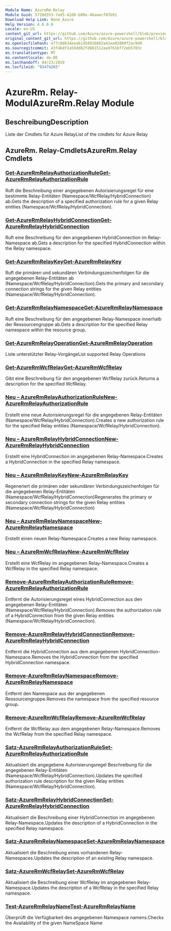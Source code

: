 ```yaml
---
Module Name: AzureRm.Relay
Module Guid: 5728d353-7ad5-42d8-b00a-46aaecf07b91
Download Help Link: None_Azure
Help Version: 4.0.0.0
Locale: en-US
content_git_url: https://github.com/Azure/azure-powershell/blob/preview/src/ResourceManager/Relay/Commands.Relay/help/AzureRM.Relay.md
original_content_git_url: https://github.com/Azure/azure-powershell/blob/preview/src/ResourceManager/Relay/Commands.Relay/help/AzureRM.Relay.md
ms.openlocfilehash: e77c0d634eea61d58926882a41ee03d80f2ac9d0
ms.sourcegitcommit: 43f4bdf2a59dd82fd881512aa9761bf72eb5703c
ms.translationtype: MT
ms.contentlocale: de-DE
ms.lasthandoff: 04/23/2019
ms.locfileid: "93474265"
---
```

# <span data-ttu-id="ffe87-101">AzureRm. Relay-Modul</span><span class="sxs-lookup"><span data-stu-id="ffe87-101">AzureRm.Relay Module</span></span>
## <span data-ttu-id="ffe87-102">Beschreibung</span><span class="sxs-lookup"><span data-stu-id="ffe87-102">Description</span></span>
<span data-ttu-id="ffe87-103">Liste der Cmdlets für Azure Relay</span><span class="sxs-lookup"><span data-stu-id="ffe87-103">List of the cmdlets for Azure Relay</span></span>

## <span data-ttu-id="ffe87-104">AzureRm. Relay-Cmdlets</span><span class="sxs-lookup"><span data-stu-id="ffe87-104">AzureRm.Relay Cmdlets</span></span>
### [<span data-ttu-id="ffe87-105">Get-AzureRmRelayAuthorizationRule</span><span class="sxs-lookup"><span data-stu-id="ffe87-105">Get-AzureRmRelayAuthorizationRule</span></span>](Get-AzureRmRelayAuthorizationRule.md)
<span data-ttu-id="ffe87-106">Ruft die Beschreibung einer angegebenen Autorisierungsregel für eine bestimmte Relay-Entitäten (Namespace/WcfRelay/HybridConnection) ab.</span><span class="sxs-lookup"><span data-stu-id="ffe87-106">Gets the description of a specified authorization rule for a given Relay entities (Namespace/WcfRelay/HybridConnection).</span></span>

### [<span data-ttu-id="ffe87-107">Get-AzureRmRelayHybridConnection</span><span class="sxs-lookup"><span data-stu-id="ffe87-107">Get-AzureRmRelayHybridConnection</span></span>](Get-AzureRmRelayHybridConnection.md)
<span data-ttu-id="ffe87-108">Ruft eine Beschreibung für den angegebenen HybridConnection im Relay-Namespace ab.</span><span class="sxs-lookup"><span data-stu-id="ffe87-108">Gets a description for the specified HybridConnection within the Relay namespace.</span></span>

### [<span data-ttu-id="ffe87-109">Get-AzureRmRelayKey</span><span class="sxs-lookup"><span data-stu-id="ffe87-109">Get-AzureRmRelayKey</span></span>](Get-AzureRmRelayKey.md)
<span data-ttu-id="ffe87-110">Ruft die primären und sekundären Verbindungszeichenfolgen für die angegebenen Relay-Entitäten ab (Namespace/WcfRelay/HybridConnection).</span><span class="sxs-lookup"><span data-stu-id="ffe87-110">Gets the primary and secondary connection strings for the given Relay entities (Namespace/WcfRelay/HybridConnection).</span></span>

### [<span data-ttu-id="ffe87-111">Get-AzureRmRelayNamespace</span><span class="sxs-lookup"><span data-stu-id="ffe87-111">Get-AzureRmRelayNamespace</span></span>](Get-AzureRmRelayNamespace.md)
<span data-ttu-id="ffe87-112">Ruft eine Beschreibung für den angegebenen Relay-Namespace innerhalb der Ressourcengruppe ab.</span><span class="sxs-lookup"><span data-stu-id="ffe87-112">Gets a description for the specified Relay namespace within the resource group.</span></span>

### [<span data-ttu-id="ffe87-113">Get-AzureRmRelayOperation</span><span class="sxs-lookup"><span data-stu-id="ffe87-113">Get-AzureRmRelayOperation</span></span>](Get-AzureRmRelayOperation.md)
<span data-ttu-id="ffe87-114">Liste unterstützter Relay-Vorgänge</span><span class="sxs-lookup"><span data-stu-id="ffe87-114">List supported Relay Operations</span></span>

### [<span data-ttu-id="ffe87-115">Get-AzureRmWcfRelay</span><span class="sxs-lookup"><span data-stu-id="ffe87-115">Get-AzureRmWcfRelay</span></span>](Get-AzureRmWcfRelay.md)
<span data-ttu-id="ffe87-116">Gibt eine Beschreibung für den angegebenen WcfRelay zurück.</span><span class="sxs-lookup"><span data-stu-id="ffe87-116">Returns a description for the specified WcfRelay.</span></span>

### [<span data-ttu-id="ffe87-117">Neu – AzureRmRelayAuthorizationRule</span><span class="sxs-lookup"><span data-stu-id="ffe87-117">New-AzureRmRelayAuthorizationRule</span></span>](New-AzureRmRelayAuthorizationRule.md)
<span data-ttu-id="ffe87-118">Erstellt eine neue Autorisierungsregel für die angegebenen Relay-Entitäten (Namespace/WcfRelay/HybridConnection).</span><span class="sxs-lookup"><span data-stu-id="ffe87-118">Creates a new authorization rule for the specified Relay entities (Namespace/WcfRelay/HybridConnection).</span></span>

### [<span data-ttu-id="ffe87-119">Neu – AzureRmRelayHybridConnection</span><span class="sxs-lookup"><span data-stu-id="ffe87-119">New-AzureRmRelayHybridConnection</span></span>](New-AzureRmRelayHybridConnection.md)
<span data-ttu-id="ffe87-120">Erstellt eine HybridConnection im angegebenen Relay-Namespace.</span><span class="sxs-lookup"><span data-stu-id="ffe87-120">Creates a HybridConnection in the specified Relay namespace.</span></span>

### [<span data-ttu-id="ffe87-121">Neu – AzureRmRelayKey</span><span class="sxs-lookup"><span data-stu-id="ffe87-121">New-AzureRmRelayKey</span></span>](New-AzureRmRelayKey.md)
<span data-ttu-id="ffe87-122">Regeneriert die primären oder sekundären Verbindungszeichenfolgen für die angegebenen Relay-Entitäten (Namespace/WcfRelay/HybridConnection)</span><span class="sxs-lookup"><span data-stu-id="ffe87-122">Regenerates the primary or secondary connection strings for the given Relay entities (Namespace/WcfRelay/HybridConnection)</span></span>

### [<span data-ttu-id="ffe87-123">Neu – AzureRmRelayNamespace</span><span class="sxs-lookup"><span data-stu-id="ffe87-123">New-AzureRmRelayNamespace</span></span>](New-AzureRmRelayNamespace.md)
<span data-ttu-id="ffe87-124">Erstellt einen neuen Relay-Namespace.</span><span class="sxs-lookup"><span data-stu-id="ffe87-124">Creates a new Relay namespace.</span></span>

### [<span data-ttu-id="ffe87-125">Neu – AzureRmWcfRelay</span><span class="sxs-lookup"><span data-stu-id="ffe87-125">New-AzureRmWcfRelay</span></span>](New-AzureRmWcfRelay.md)
<span data-ttu-id="ffe87-126">Erstellt eine WcfRelay im angegebenen Relay-Namespace.</span><span class="sxs-lookup"><span data-stu-id="ffe87-126">Creates a WcfRelay in the specified Relay namespace.</span></span>

### [<span data-ttu-id="ffe87-127">Remove-AzureRmRelayAuthorizationRule</span><span class="sxs-lookup"><span data-stu-id="ffe87-127">Remove-AzureRmRelayAuthorizationRule</span></span>](Remove-AzureRmRelayAuthorizationRule.md)
<span data-ttu-id="ffe87-128">Entfernt die Autorisierungsregel eines HybridConnection aus den angegebenen Relay-Entitäten (Namespace/WcfRelay/HybridConnection).</span><span class="sxs-lookup"><span data-stu-id="ffe87-128">Removes the authorization rule of a HybridConnection from the given Relay entities (Namespace/WcfRelay/HybridConnection).</span></span>

### [<span data-ttu-id="ffe87-129">Remove-AzureRmRelayHybridConnection</span><span class="sxs-lookup"><span data-stu-id="ffe87-129">Remove-AzureRmRelayHybridConnection</span></span>](Remove-AzureRmRelayHybridConnection.md)
<span data-ttu-id="ffe87-130">Entfernt die HybridConnection aus dem angegebenen HybridConnection-Namespace.</span><span class="sxs-lookup"><span data-stu-id="ffe87-130">Removes the HybridConnection from the specified HybridConnection namespace.</span></span>

### [<span data-ttu-id="ffe87-131">Remove-AzureRmRelayNamespace</span><span class="sxs-lookup"><span data-stu-id="ffe87-131">Remove-AzureRmRelayNamespace</span></span>](Remove-AzureRmRelayNamespace.md)
<span data-ttu-id="ffe87-132">Entfernt den Namespace aus der angegebenen Ressourcengruppe.</span><span class="sxs-lookup"><span data-stu-id="ffe87-132">Removes the namespace from the specified resource group.</span></span> 

### [<span data-ttu-id="ffe87-133">Remove-AzureRmWcfRelay</span><span class="sxs-lookup"><span data-stu-id="ffe87-133">Remove-AzureRmWcfRelay</span></span>](Remove-AzureRmWcfRelay.md)
<span data-ttu-id="ffe87-134">Entfernt die WcfRelay aus dem angegebenen Relay-Namespace.</span><span class="sxs-lookup"><span data-stu-id="ffe87-134">Removes the WcfRelay from the specified Relay namespace.</span></span>

### [<span data-ttu-id="ffe87-135">Satz-AzureRmRelayAuthorizationRule</span><span class="sxs-lookup"><span data-stu-id="ffe87-135">Set-AzureRmRelayAuthorizationRule</span></span>](Set-AzureRmRelayAuthorizationRule.md)
<span data-ttu-id="ffe87-136">Aktualisiert die angegebene Autorisierungsregel Beschreibung für die angegebenen Relay-Entitäten (Namespace/WcfRelay/HybridConnection).</span><span class="sxs-lookup"><span data-stu-id="ffe87-136">Updates the specified authorization rule description for the given Relay entities (Namespace/WcfRelay/HybridConnection).</span></span>

### [<span data-ttu-id="ffe87-137">Satz-AzureRmRelayHybridConnection</span><span class="sxs-lookup"><span data-stu-id="ffe87-137">Set-AzureRmRelayHybridConnection</span></span>](Set-AzureRmRelayHybridConnection.md)
<span data-ttu-id="ffe87-138">Aktualisiert die Beschreibung einer HybridConnection im angegebenen Relay-Namespace.</span><span class="sxs-lookup"><span data-stu-id="ffe87-138">Updates the description of a HybridConnection in the specified Relay namespace.</span></span>

### [<span data-ttu-id="ffe87-139">Satz-AzureRmRelayNamespace</span><span class="sxs-lookup"><span data-stu-id="ffe87-139">Set-AzureRmRelayNamespace</span></span>](Set-AzureRmRelayNamespace.md)
<span data-ttu-id="ffe87-140">Aktualisiert die Beschreibung eines vorhandenen Relay-Namespaces.</span><span class="sxs-lookup"><span data-stu-id="ffe87-140">Updates the description of an existing Relay namespace.</span></span>

### [<span data-ttu-id="ffe87-141">Satz-AzureRmWcfRelay</span><span class="sxs-lookup"><span data-stu-id="ffe87-141">Set-AzureRmWcfRelay</span></span>](Set-AzureRmWcfRelay.md)
<span data-ttu-id="ffe87-142">Aktualisiert die Beschreibung einer WcfRelay im angegebenen Relay-Namespace.</span><span class="sxs-lookup"><span data-stu-id="ffe87-142">Updates the description of a WcfRelay in the specified Relay namespace.</span></span>

### [<span data-ttu-id="ffe87-143">Test-AzureRmRelayName</span><span class="sxs-lookup"><span data-stu-id="ffe87-143">Test-AzureRmRelayName</span></span>](Test-AzureRmRelayName.md)
<span data-ttu-id="ffe87-144">Überprüft die Verfügbarkeit des angegebenen Namespace namens.</span><span class="sxs-lookup"><span data-stu-id="ffe87-144">Checks the Availability of the given NameSpace Name</span></span>

